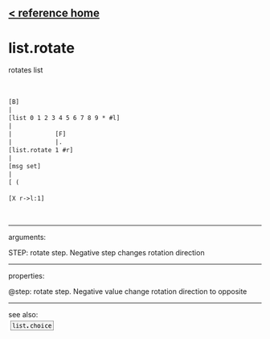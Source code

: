 [< reference home](ceammc_lib.html)
---

# list.rotate


rotates list

```


[B]
|
[list 0 1 2 3 4 5 6 7 8 9 * #l]
|
|            [F]
|            |.
[list.rotate 1 #r]
|
[msg set]
|
[ (

[X r->l:1]

            
```

---
arguments:

STEP: rotate step. Negative step changes rotation
            direction<br>

---
properties:

@step: rotate step. Negative value change
            rotation direction to opposite<br>

---
see also:<br>
[![list.choice](img/object_list.choice.png)](list.choice.html)
